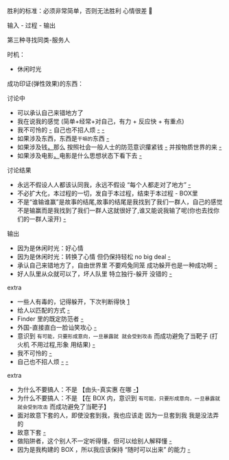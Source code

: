 
胜利的标准：必须非常简单，否则无法胜利 心情很差 🍳

输入 - 过程 - 输出

第三种寻找同类-服务人

时机：
- 休闲时光

成功印证(弹性效果)的东西：



讨论中
- 可以承认自己来错地方了
- 我在说我的感觉 (简单+经常+对自己，有力 + 反应快 + 有重点)
- 我不可怜的 [-](https://github.com/7900ms/000nottheater_deserted_systemlibrary/blob/master/supplementary/chain-打火机补充.md#(可怜者会诈唬-可怜者会被激着-可怜者会salty而不自知以为是好味道a-frustrating-big-deal不要诈唬的,不要给激着的)) 自己也不招人烦 [-](https://github.com/7900ms/000nottheater_deserted_systemsoftware/tree/master/local-window#考虑到别人可能发狂->自己不招人烦) [-](https://github.com/7900ms/000nottheater_deserted_systemlibrary/blob/master/supplementary/chain-打火机补充.md#对东西最高的评价:好用,有用;对人最高的评价:好用,有用,不招人烦---时间地点人物事件-每时刻都没招人烦诶这太难了所以能做到就很棒)
- 如果涉及东西，东西是`干嘛的`东西 [-](https://github.com/7900ms/000nottheater_deserted_systemlibrary/blob/master/supplementary/chain-打火机补充.md)
- 如果涉及钱[，](http://w/#买家：大款(炫耀)，社会一般人士(社会一般人士的防范意识))那么 按照社会一般人士的防范意识攥紧钱 [-](https://github.com/7900ms/000nottheater_deserted_systemlibrary/blob/master/supplementary/chain-意图-攥紧钱.md) 并按物质世界的来 [-](https://github.com/7900ms/000nottheater_deserted_systemlibrary/blob/master/supplementary/tram-物质世界.md)
- 如果涉及电影[，](http://w/#或看什么新鲜东西)电影是什么思想状态下看下去 [-](https://github.com/7900ms/000nottheater_deserted_systemlibrary/blob/master/supplementary/term-人格-小说家.md)



讨论结果
- 永远不假设人人都该认同我，永远不假设 “每个人都走对了地方” [-](https://github.com/7900ms/000nottheater_deserted_systemlibrary/blob/master/supplementary/term-Finder-你可能来错地方了.md)
- 不必扩大化，本过程的一切，发自于本过程，结束于本过程 - BOX里
- 不是“谁输谁赢”是故事的结尾,故事的结尾是我找到了我们一群人，自己的感觉不是输赢而是我找到了我们一群人这就很好了,谁又能说我输了呢(你也去找你们的一群人滚开) [-](https://github.com/7900ms/000nottheater_deserted_systemsoftware/tree/master/local-lightshelf#一拍两散非常正常)



输出
- 因为是休闲时光：好心情
- 因为是休闲时光：转换了心情 但仍保持轻松 no big deal [-](https://github.com/7900ms/000nottheater_deserted_systemlibrary/blob/master/supplementary/chain-打火机.md#受到攻击的排序-不受到攻击：结果+pretend-like-what-happened-not-a-big-deal-happened)
- 承认自己来错地方了，自由世界里 不要鸡兔同笼 成功躲开也是一种成功啊 [-](https://github.com/7900ms/000nottheater_deserted_systemlibrary/blob/master/supplementary/term-心理-自由世界.md#自由世界的意义在于：能躲开很多人，去找到自己的骑士团和“盛宴”)
- 好人队里从众就可以了，坏人队里 特立独行-躲开 没错的 [-](https://www.v2ex.com/notes/28139#杜兰特)

extra
- 一些人有毒的，记得躲开，下次判断得快 [1](https://github.com/7900ms/000nottheater_deserted_systemlibrary/blob/master/supplementary/chain-意图-毒狼.md)
- 给人以匹配的方式 [-](https://github.com/7900ms/000nottheater_deserted_systemlibrary/blob/master/supplementary/term-Finder-给予匹配的方式.md)
- Finder 里的既定防范者 [-](https://github.com/7900ms/000nottheater_deserted_systemlibrary/blob/master/supplementary/term-Finder.md)
- 外国-直接直白一脸讪笑攻心 [-](https://github.com/7900ms/000nottheater_deserted_systemlibrary/blob/master/supplementary/chain-打火机.md)
- 意识到 `有可能，只要形成意向，一旦暴露就 就会受到攻击` 而成功避免了当靶子 (打火机 不用过程,形象 用结果) [-](https://github.com/7900ms/000nottheater_deserted_systemlibrary/blob/master/supplementary/chain-打火机补充.md#不可怜的-satisfied-by-herself)
- 我不可怜的 [-](https://github.com/7900ms/000nottheater_deserted_systemlibrary/blob/master/supplementary/chain-打火机补充.md#(可怜者会诈唬-可怜者会被激着-可怜者会salty而不自知以为是好味道a-frustrating-big-deal不要诈唬的,不要给激着的))
- 自己也不招人烦 [-](https://github.com/7900ms/000nottheater_deserted_systemsoftware/tree/master/local-window#考虑到别人可能发狂->自己不招人烦) [-](https://github.com/7900ms/000nottheater_deserted_systemlibrary/blob/master/supplementary/chain-打火机补充.md#对东西最高的评价:好用,有用;对人最高的评价:好用,有用,不招人烦---时间地点人物事件-每时刻都没招人烦诶这太难了所以能做到就很棒)

extra
- 为什么不要搞人：不是 【由头-真实惠 在哪 [-](https://github.com/7900ms/000nottheater_deserted_systemlibrary/blob/master/supplementary/tram-物质世界.md#进入店面：很声张，然后被销售人员团团围住--傻子消费者-我得了啥好了啊....)】
- 为什么不要搞人：不是 【在 BOX 内，意识到 `有可能，只要形成意向，一旦暴露就 就会受到攻击` 而成功避免了当靶子】
- 面对故意下套的人，即使没套到我，我也应该走 因为一旦套到我 我是没法弄的
- 故意下套 [-](https://github.com/7900ms/000nottheater_deserted_systemlibrary/blob/master/supplementary/chain-打火机.md#^恶劣情况)
- 做陷阱者，这个别人不一定听得懂，但可以给别人解释懂 [-](https://github.com/7900ms/000nottheater_deserted_systemlibrary/blob/master/supplementary/term-人格-小说家.md)
- 因为是我构建的 BOX ，所以我应该保持 “随时可以出来” 的能力 [-](https://github.com/7900ms/000nottheater_deserted_systemlibrary/blob/master/supplementary/tram-物质世界.md#进入店面：很声张，然后被销售人员团团围住--傻子消费者##每时刻都能自主控制BOX-即使被店家围攻也能逃出来-这太难了所以能做到就很棒)


